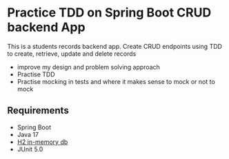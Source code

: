 # Practice TDD on Spring Boot CRUD backend App

This is a students records backend app. Create CRUD endpoints using TDD to create, retrieve, update and delete records

- improve my design and problem solving approach
- Practise TDD
- Practise mocking in tests and where it makes sense to mock or not to mock
## Requirements
* Spring Boot
* Java 17
* [H2 in-memory db](https://www.h2database.com/html/main.html)
* JUnit 5.0